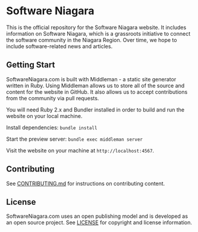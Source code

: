 # Software Niagara

This is the official repository for the Software Niagara website. It includes
information on Software Niagara, which is a grassroots initiative to connect
the software community in the Niagara Region. Over time, we hope to include
software-related news and articles.

## Getting Start

SoftwareNiagara.com is built with Middleman - a static site generator written in
Ruby. Using Middleman allows us to store all of the source and content for the
website in GitHub. It also allows us to accept contributions from the community
via pull requests.

You will need Ruby 2.x and Bundler installed in order to build and run the
website on your local machine.

Install dependencies:
`bundle install`

Start the preview server:
`bundle exec middleman server`

Visit the website on your machine at `http://localhost:4567`.

## Contributing

See [CONTRIBUTING.md](CONTRIBUTING.md) for instructions on contributing
content.

## License

SoftwareNiagara.com uses an open publishing model and is developed as an open
source project. See [LICENSE](LICENSE) for copyright and license information.
